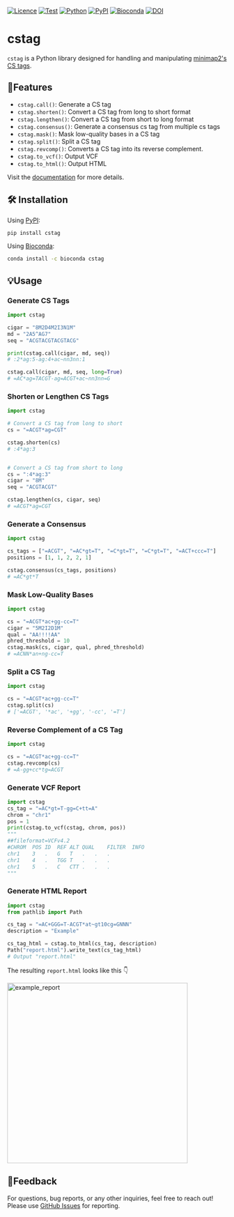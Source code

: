 [![Licence](https://img.shields.io/badge/License-MIT-9cf.svg)](https://choosealicense.com/licenses/mit/)
[![Test](https://img.shields.io/github/actions/workflow/status/akikuno/cstag/pytest.yml?branch=main&label=Test&color=brightgreen)](https://github.com/akikuno/cstag/actions)
[![Python](https://img.shields.io/pypi/pyversions/cstag.svg?label=Python&color=blue)](https://pypi.org/project/cstag/)
[![PyPI](https://img.shields.io/pypi/v/cstag.svg?label=PyPI&color=orange)](https://pypi.org/project/cstag/)
[![Bioconda](https://img.shields.io/conda/v/bioconda/cstag?label=Bioconda&color=orange)](https://anaconda.org/bioconda/cstag)
[![DOI](https://zenodo.org/badge/468937655.svg)](https://zenodo.org/badge/latestdoi/468937655)

# cstag

`cstag` is a Python library designed for handling and manipulating [minimap2's CS tags](https://github.com/lh3/minimap2#cs).

## 🌟Features

- `cstag.call()`: Generate a CS tag
- `cstag.shorten()`: Convert a CS tag from long to short format
- `cstag.lengthen()`: Convert a CS tag from short to long format
- `cstag.consensus()`: Generate a consensus cs tag from multiple cs tags
- `cstag.mask()`: Mask low-quality bases in a CS tag
- `cstag.split()`: Split a CS tag
- `cstag.revcomp()`: Converts a CS tag into its reverse complement.
- `cstag.to_vcf()`: Output VCF
- `cstag.to_html()`: Output HTML

Visit the [documentation](https://akikuno.github.io/cstag/cstag/) for more details.

## 🛠 Installation

Using [PyPI](https://pypi.org/project/cstag/):

```bash
pip install cstag
```

Using [Bioconda](https://anaconda.org/bioconda/cstag):

```bash
conda install -c bioconda cstag
```

## 💡Usage

### Generate CS Tags
```python
import cstag

cigar = "8M2D4M2I3N1M"
md = "2A5^AG7"
seq = "ACGTACGTACGTACG"

print(cstag.call(cigar, md, seq))
# :2*ag:5-ag:4+ac~nn3nn:1

cstag.call(cigar, md, seq, long=True)
# =AC*ag=TACGT-ag=ACGT+ac~nn3nn=G
```

### Shorten or Lengthen CS Tags

```python
import cstag

# Convert a CS tag from long to short
cs = "=ACGT*ag=CGT"

cstag.shorten(cs)
# :4*ag:3


# Convert a CS tag from short to long
cs = ":4*ag:3"
cigar = "8M"
seq = "ACGTACGT"

cstag.lengthen(cs, cigar, seq)
# =ACGT*ag=CGT
```

### Generate a Consensus

```python
import cstag

cs_tags = ["=ACGT", "=AC*gt=T", "=C*gt=T", "=C*gt=T", "=ACT+ccc=T"]
positions = [1, 1, 2, 2, 1]

cstag.consensus(cs_tags, positions)
# =AC*gt*T
```

### Mask Low-Quality Bases

```python
import cstag

cs = "=ACGT*ac+gg-cc=T"
cigar = "5M2I2D1M"
qual = "AA!!!!AA"
phred_threshold = 10
cstag.mask(cs, cigar, qual, phred_threshold)
# =ACNN*an+ng-cc=T
```

### Split a CS Tag

```python
import cstag

cs = "=ACGT*ac+gg-cc=T"
cstag.split(cs)
# ['=ACGT', '*ac', '+gg', '-cc', '=T']
```

### Reverse Complement of a CS Tag

```python
import cstag

cs = "=ACGT*ac+gg-cc=T"
cstag.revcomp(cs)
# =A-gg+cc*tg=ACGT
```

### Generate VCF Report

```python
import cstag
cs_tag = "=AC*gt=T-gg=C+tt=A"
chrom = "chr1"
pos = 1
print(cstag.to_vcf(cstag, chrom, pos))
"""
##fileformat=VCFv4.2
#CHROM	POS	ID	REF	ALT	QUAL	FILTER	INFO
chr1	3	.	G	T	.	.	.
chr1	4	.	TGG	T	.	.	.
chr1	5	.	C	CTT	.	.	.
"""
```

### Generate HTML Report

```python
import cstag
from pathlib import Path

cs_tag = "=AC+GGG=T-ACGT*at~gt10cg=GNNN"
description = "Example"

cs_tag_html = cstag.to_html(cs_tag, description)
Path("report.html").write_text(cs_tag_html)
# Output "report.html"
```
The resulting `report.html` looks like this :point_down:

<img width="414" alt="example_report" src="https://user-images.githubusercontent.com/15861316/158910398-67f480d2-8742-412a-b528-40e545c46513.png">

## 📣Feedback

For questions, bug reports, or any other inquiries, feel free to reach out!  
Please use [GitHub Issues](https://github.com/akikuno/cstag/issues) for reporting.
